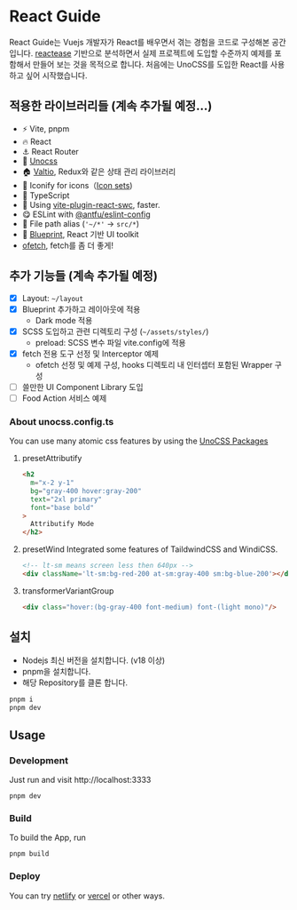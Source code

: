 # React Guide 

React Guide는 Vuejs 개발자가 React를 배우면서 겪는 경험을 코드로 구성해본 공간입니다.
[reactease](https://github.com/Hacker-C/reactease) 기반으로 분석하면서 실제 프로젝트에 도입할 수준까지 예제를 포함해서 만들어 보는 것을 목적으로 합니다.
처음에는 UnoCSS를 도입한 React를 사용하고 싶어 시작했습니다.

## 적용한 라이브러리들 (계속 추가될 예정...)

- ⚡ Vite, pnpm
- 🔥 React
- ⚓ React Router
- 🎨 [Unocss](https://unocss.dev)
- 🏠 [Valtio](https://valtio.pmnd.rs/), Redux와 같은 상태 관리 라이브러리
- 🎈 Iconify for icons（[Icon sets](https://icon-sets.iconify.design))
- 💪 TypeScript
- 🚀 Using [vite-plugin-react-swc](https://github.com/vitejs/vite-plugin-react-swc), faster.
- 😋 ESLint with [@antfu/eslint-config]()
- 📁 File path alias (`'~/*'` -> `src/*`)
- 📱 [Blueprint](https://blueprintjs.com/), React 기반 UI toolkit
- [ofetch](https://github.com/unjs/ofetch), fetch를 좀 더 좋게!

## 추가 기능들 (계속 추가될 예정)
- [X] Layout: `~/layout`
- [X] Blueprint 추가하고 레이아웃에 적용
  - Dark mode 적용
- [X] SCSS 도입하고 관련 디렉토리 구성 (`~/assets/styles/`)
  - preload: SCSS 변수 파일 vite.config에 적용
- [X] fetch 전용 도구 선정 및 Interceptor 예제
  - ofetch 선정 및 예제 구성, hooks 디렉토리 내 인터셉터 포함된 Wrapper 구성
- [ ] 쓸만한 UI Component Library 도입
- [ ] Food Action 서비스 예제

### About unocss.config.ts

You can use many atomic css features by using the [UnoCSS Packages](https://github.com/unocss/unocss/tree/main/packages)

1. presetAttributify
    ```html
    <h2
      m="x-2 y-1"
      bg="gray-400 hover:gray-200"
      text="2xl primary"
      font="base bold"
    >
      Attributify Mode
    </h2>
    ```

2. presetWind
    Integrated some features of TaildwindCSS and WindiCSS.
    ```html
    <!-- lt-sm means screen less then 640px -->
    <div className='lt-sm:bg-red-200 at-sm:gray-400 sm:bg-blue-200'></div>
    ```

3. transformerVariantGroup
    ```html
    <div class="hover:(bg-gray-400 font-medium) font-(light mono)"/>
    ```

## 설치

- Nodejs 최신 버전을 설치합니다. (v18 이상)
- pnpm을 설치합니다.
- 해당 Repository를 클론 합니다.

```bash
pnpm i
pnpm dev
```

## Usage

### Development

Just run and visit http://localhost:3333
```
pnpm dev
```

### Build

To build the App, run
```
pnpm build
```

### Deploy

You can try [netlify](https://www.netlify.com) or [vercel](https://vercel.com/) or other ways.
